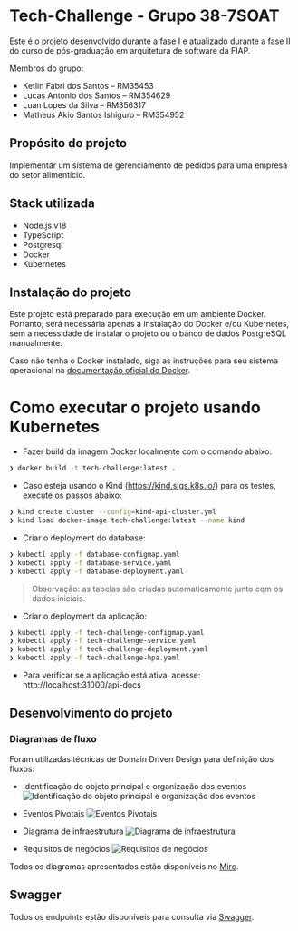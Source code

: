 # Tech-Challenge - Grupo 38-7SOAT

Este é o projeto desenvolvido durante a fase I e atualizado durante a fase II do curso de pós-graduação em arquitetura de software da FIAP.

Membros do grupo:
* Ketlin Fabri dos Santos – RM35453
* Lucas Antonio dos Santos – RM354629
* Luan Lopes da Silva – RM356317
* Matheus Akio Santos Ishiguro – RM354952

## Propósito do projeto

Implementar um sistema de gerenciamento de pedidos para uma empresa do setor alimentício.

## Stack utilizada

* Node.js v18
* TypeScript
* Postgresql
* Docker
* Kubernetes


## Instalação do projeto

Este projeto está preparado para execução em um ambiente Docker. Portanto, será necessária apenas a instalação do Docker e/ou Kubernetes, sem a necessidade de instalar o projeto ou o banco de dados PostgreSQL manualmente.

Caso não tenha o Docker instalado, siga as instruções para seu sistema operacional na [documentação oficial do Docker](https://docs.docker.com/get-docker/).

# Como executar o projeto usando Kubernetes

- Fazer build da imagem Docker localmente com o comando abaixo:

```bash
❯ docker build -t tech-challenge:latest .
```

- Caso esteja usando o Kind (https://kind.sigs.k8s.io/) para os testes, execute os passos abaixo:

```bash
❯ kind create cluster --config=kind-api-cluster.yml
❯ kind load docker-image tech-challenge:latest --name kind
```

- Criar o deployment do database:

```bash
❯ kubectl apply -f database-configmap.yaml
❯ kubectl apply -f database-service.yaml
❯ kubectl apply -f database-deployment.yaml
```

> Observação: as tabelas são criadas automaticamente junto com os dados iniciais.

- Criar o deployment da aplicação:

```bash
❯ kubectl apply -f tech-challenge-configmap.yaml
❯ kubectl apply -f tech-challenge-service.yaml
❯ kubectl apply -f tech-challenge-deployment.yaml
❯ kubectl apply -f tech-challenge-hpa.yaml
```

- Para verificar se a aplicação está ativa, acesse: http://localhost:31000/api-docs
## Desenvolvimento do projeto

### Diagramas de fluxo

Foram utilizadas técnicas de Domain Driven Design para definição dos fluxos:

- Identificação do objeto principal e organização dos eventos
![Identificação do objeto principal e organização dos eventos](doc/image/Pedido-objetivo.jpg)

- Eventos Pivotais
![Eventos Pivotais](doc/image/Pedido-EventosPivotais.jpg)

- Diagrama de infraestrutura
![Diagrama de infraestrutura](doc/image/Pedido-infraestrutura.jpg)

- Requisitos de negócios
![Requisitos de negócios](doc/image/Pedidos_Fase2.drawio.png)

Todos os diagramas apresentados estão disponíveis no [Miro](https://miro.com/app/board/uXjVKUHWBkY=/?share_link_id=42148422473).

## Swagger
Todos os endpoints estão disponíveis para consulta via [Swagger](http://localhost:3000/api-docs/).
